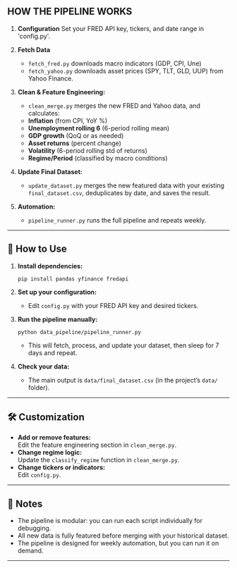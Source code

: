 ## HOW THE PIPELINE WORKS

1. **Configuration**
    Set your FRED API key, tickers, and date range in 'config.py'.

2. **Fetch Data**
    - `fetch_fred.py` downloads macro indicators (GDP, CPI, Une)
    - `fetch_yahoo.py` downloads asset prices (SPY, TLT, GLD, UUP) from Yahoo Finance.

3. **Clean & Feature Engineering:**  
    - `clean_merge.py` merges the new FRED and Yahoo data, and calculates:
    - **Inflation** (from CPI, YoY %)
    - **Unemployment rolling 6** (6-period rolling mean)
    - **GDP growth** (QoQ or as needed)
    - **Asset returns** (percent change)
    - **Volatility** (6-period rolling std of returns)
    - **Regime/Period** (classified by macro conditions)

4. **Update Final Dataset:**  
    - `update_dataset.py` merges the new featured data with your existing `final_dataset.csv`, deduplicates by date, and saves the result.

5. **Automation:**  
    - `pipeline_runner.py` runs the full pipeline and repeats weekly.

---

## 🚀 How to Use

1. **Install dependencies:**
   ```
   pip install pandas yfinance fredapi
   ```

2. **Set up your configuration:**
   - Edit `config.py` with your FRED API key and desired tickers.

3. **Run the pipeline manually:**
    ```
    python data_pipeline/pipeline_runner.py
    ```
    - This will fetch, process, and update your dataset, then sleep for 7 days and repeat.

4. **Check your data:**
   - The main output is `data/final_dataset.csv` (in the project’s `data/` folder).

---

## 🛠️ Customization

- **Add or remove features:**  
  Edit the feature engineering section in `clean_merge.py`.
- **Change regime logic:**  
  Update the `classify_regime` function in `clean_merge.py`.
- **Change tickers or indicators:**  
  Edit `config.py`.

---

## 📝 Notes

- The pipeline is modular: you can run each script individually for debugging.
- All new data is fully featured before merging with your historical dataset.
- The pipeline is designed for weekly automation, but you can run it on demand.

---
